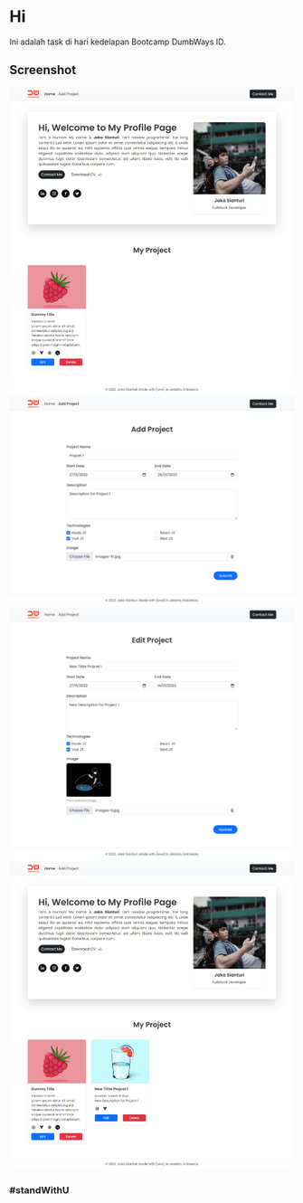 # Hi

Ini adalah task di hari kedelapan Bootcamp DumbWays ID.

## Screenshot

![Screenshot 1 tampilan project.](public/img/screenshot1.png)
![Screenshot 2 tampilan project.](public/img/screenshot2.png)
![Screenshot 3 tampilan project.](public/img/screenshot3.png)
![Screenshot 4 tampilan project.](public/img/screenshot4.png)

### #standWithU
